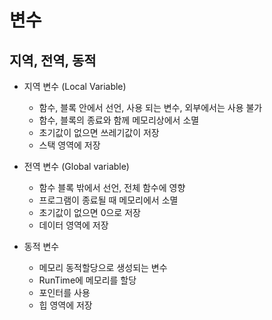 # 변수
    
## 지역, 전역, 동적
- 지역 변수 (Local Variable)
    - 함수, 블록 안에서 선언, 사용 되는 변수, 외부에서는 사용 불가
    - 함수, 블록의 종료와 함께 메모리상에서 소멸
    - 초기값이 없으면 쓰레기값이 저장
    - 스택 영역에 저장

- 전역 변수 (Global variable)
    - 함수 블록 밖에서 선언, 전체 함수에 영향
    - 프로그램이 종료될 때 메모리에서 소멸
    - 초기값이 없으면 0으로 저장
    - 데이터 영역에 저장

- 동적 변수
    - 메모리 동적할당으로 생성되는 변수
    - RunTime에 메모리를 할당
    - 포인터를 사용
    - 힙 영역에 저장